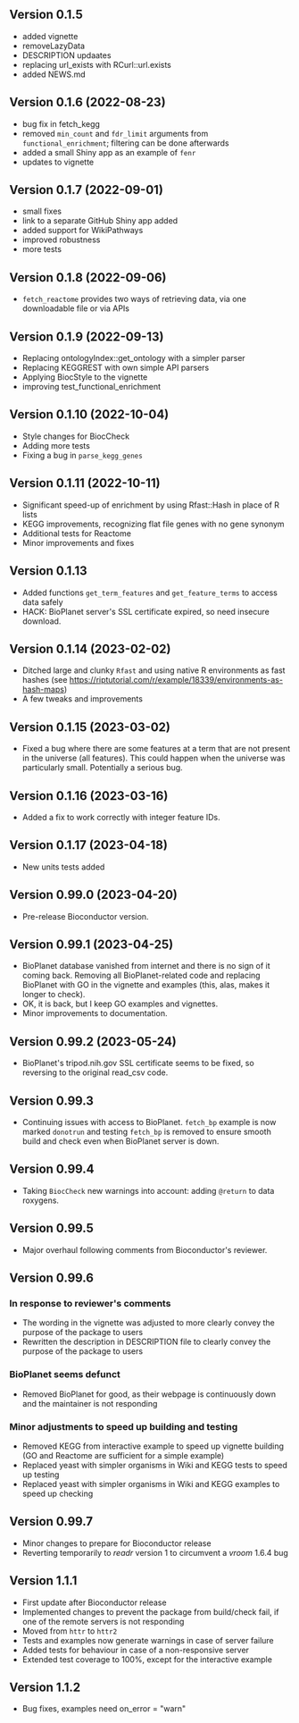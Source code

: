 ## Version 0.1.5

 - added vignette
 - removeLazyData
 - DESCRIPTION updaates
 - replacing url_exists with RCurl::url.exists
 - added NEWS.md
 
## Version 0.1.6 (2022-08-23)

 - bug fix in fetch_kegg
 - removed `min_count` and `fdr_limit` arguments from `functional_enrichment`; filtering can be done afterwards
 - added a small Shiny app as an example of `fenr`
 - updates to vignette

## Version 0.1.7 (2022-09-01)

 - small fixes
 - link to a separate GitHub Shiny app added
 - added support for WikiPathways
 - improved robustness
 - more tests
 
## Version 0.1.8 (2022-09-06)
 
 - `fetch_reactome` provides two ways of retrieving data, via one downloadable file or via APIs
 
## Version 0.1.9 (2022-09-13)
 
  - Replacing ontologyIndex::get_ontology with a simpler parser
  - Replacing KEGGREST with own simple API parsers
  - Applying BiocStyle to the vignette
  - improving test_functional_enrichment
  
## Version 0.1.10 (2022-10-04)

 - Style changes for BiocCheck
 - Adding more tests
 - Fixing a bug in `parse_kegg_genes`
 
## Version 0.1.11 (2022-10-11)
 
 - Significant speed-up of enrichment by using Rfast::Hash in place of R lists
 - KEGG improvements, recognizing flat file genes with no gene synonym
 - Additional tests for Reactome
 - Minor improvements and fixes

## Version 0.1.13
 
- Added functions `get_term_features` and `get_feature_terms` to access data safely
- HACK: BioPlanet server's SSL certificate expired, so need insecure download.

## Version 0.1.14 (2023-02-02)

- Ditched large and clunky `Rfast` and using native R environments as fast hashes (see https://riptutorial.com/r/example/18339/environments-as-hash-maps)
- A few tweaks and improvements

## Version 0.1.15 (2023-03-02)

- Fixed a bug where there are some features at a term that are not present in the universe (all features). This could happen when the universe was particularly small. Potentially a serious bug.

## Version 0.1.16 (2023-03-16)

- Added a fix to work correctly with integer feature IDs.


## Version 0.1.17 (2023-04-18)

 - New units tests added

## Version 0.99.0 (2023-04-20)

 - Pre-release Bioconductor version.

## Version 0.99.1 (2023-04-25)

 - BioPlanet database vanished from internet and there is no sign of it coming back. Removing all BioPlanet-related code and replacing BioPlanet with GO in the vignette and examples (this, alas, makes it longer to check).
 - OK, it is back, but I keep GO examples and vignettes.
 - Minor improvements to documentation.
 
## Version 0.99.2 (2023-05-24)
 
 - BioPlanet's tripod.nih.gov SSL certificate seems to be fixed, so reversing to the original read_csv code.
 
## Version 0.99.3
 
 - Continuing issues with access to BioPlanet. `fetch_bp` example is now marked `donotrun` and testing `fetch_bp` is removed to ensure smooth build and check even when BioPlanet server is down.
 
## Version 0.99.4
 
 - Taking `BiocCheck` new warnings into account: adding `@return` to data roxygens.
 
## Version 0.99.5

 - Major overhaul following comments from Bioconductor's reviewer.

## Version 0.99.6

### In response to reviewer's comments

 - The wording in the vignette was adjusted to more clearly convey the purpose of the package to users
 - Rewritten the description in DESCRIPTION file to clearly convey the purpose of the package to users
 
### BioPlanet seems defunct 
 
 - Removed BioPlanet for good, as their webpage is continuously down and the maintainer is not responding

### Minor adjustments to speed up building and testing

 - Removed KEGG from interactive example to speed up vignette building (GO and Reactome are sufficient for a simple example)
 - Replaced yeast with simpler organisms in Wiki and KEGG tests to speed up testing
 - Replaced yeast with simpler organisms in Wiki and KEGG examples to speed up checking
 
## Version 0.99.7

 - Minor changes to prepare for Bioconductor release
 - Reverting temporarily to *readr* version 1 to circumvent a *vroom* 1.6.4 bug

## Version 1.1.1

 - First update after Bioconductor release
 - Implemented changes to prevent the package from build/check fail, if one of the remote servers is not responding
 - Moved from `httr` to `httr2` 
 - Tests and examples now generate warnings in case of server failure
 - Added tests for behaviour in case of a non-responsive server
 - Extended test coverage to 100%, except for the interactive example
 
## Version 1.1.2

 - Bug fixes, examples need on_error = "warn"

